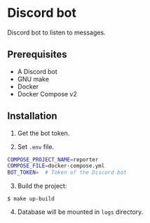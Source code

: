 # Discord bot

Discord bot to listen to messages.

## Prerequisites

- A Discord bot
- GNU make
- Docker
- Docker Compose v2

## Installation

1. Get the bot token.

2. Set `.env` file.

```sh
COMPOSE_PROJECT_NAME=reporter
COMPOSE_FILE=docker-compose.yml
BOT_TOKEN=  # Token of the Discord bot
```

3. Build the project:

  ```console
  $ make up-build
  ```

4. Database will be mounted in `logs` directory.
